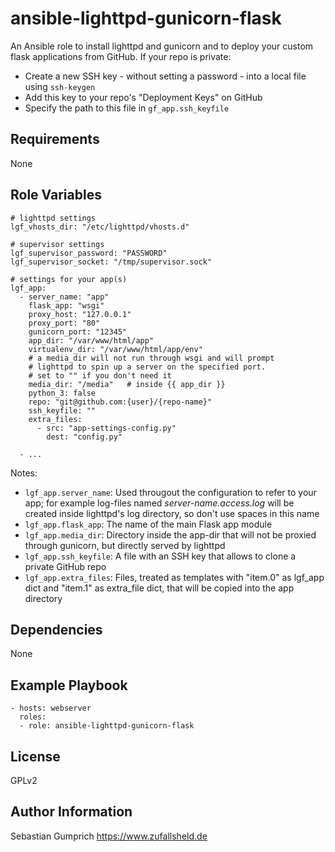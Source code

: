 ansible-lighttpd-gunicorn-flask
=========

An Ansible role to install lighttpd and gunicorn and to deploy your custom flask applications from GitHub.
If your repo is private:
- Create a new SSH key - without setting a password - into a local file using `ssh-keygen`
- Add this key to your repo's "Deployment Keys" on GitHub
- Specify the path to this file in `gf_app.ssh_keyfile`

Requirements
------------

None

Role Variables
--------------

```
# lighttpd settings
lgf_vhosts_dir: "/etc/lighttpd/vhosts.d"

# supervisor settings
lgf_supervisor_password: "PASSWORD"
lgf_supervisor_socket: "/tmp/supervisor.sock"

# settings for your app(s)
lgf_app:
  - server_name: "app"
    flask_app: "wsgi"
    proxy_host: "127.0.0.1"
    proxy_port: "80"
    gunicorn_port: "12345"
    app_dir: "/var/www/html/app"
    virtualenv_dir: "/var/www/html/app/env"
    # a media_dir will not run through wsgi and will prompt
    # lighttpd to spin up a server on the specified port.
    # set to "" if you don't need it
    media_dir: "/media"   # inside {{ app_dir }}
    python_3: false
    repo: "git@github.com:{user}/{repo-name}"
    ssh_keyfile: ""
    extra_files:
      - src: "app-settings-config.py"
        dest: "config.py"
  
  - ...

```

Notes:

- `lgf_app.server_name`: Used througout the configuration to refer to your app; for example log-files named _server-name.access.log_ will be created inside lighttpd's log directory, so don't use spaces in this name
- `lgf_app.flask_app`: The name of the main Flask app module
- `lgf_app.media_dir`: Directory inside the app-dir that will not be proxied through gunicorn, but directly served by lighttpd
- `lgf_app.ssh_keyfile`: A file with an SSH key that allows to clone a private GitHub repo
- `lgf_app.extra_files`: Files, treated as templates with "item.0" as lgf_app dict and "item.1" as extra_file dict, that will be copied into the app directory

Dependencies
------------

None

Example Playbook
----------------
```
- hosts: webserver
  roles:
  - role: ansible-lighttpd-gunicorn-flask
```

License
-------

GPLv2

Author Information
------------------

Sebastian Gumprich
https://www.zufallsheld.de
